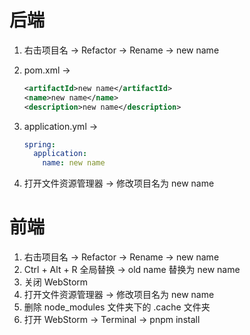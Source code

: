 # 后端

1. 右击项目名 -> Refactor -> Rename -> new name

2. pom.xml -> 

   ```xml
   <artifactId>new name</artifactId>
   <name>new name</name>
   <description>new name</description>
   ```

3. application.yml ->

   ```yaml
   spring:
     application:
       name: new name
   ```

4. 打开文件资源管理器 -> 修改项目名为 new name



# 前端

1. 右击项目名 -> Refactor -> Rename -> new name
2. Ctrl + Alt + R 全局替换 -> old name 替换为 new name
3. 关闭 WebStorm 
4. 打开文件资源管理器 -> 修改项目名为 new name
5. 删除 node_modules 文件夹下的 .cache 文件夹
6. 打开 WebStorm -> Terminal -> pnpm install